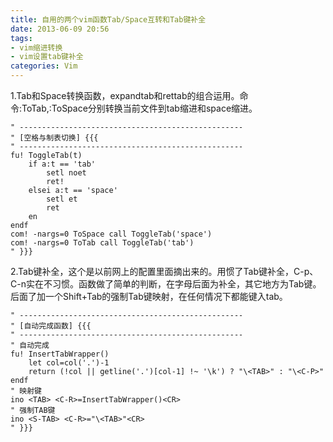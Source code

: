 ```yaml
---
title: 自用的两个vim函数Tab/Space互转和Tab键补全
date: 2013-06-09 20:56
tags:
- vim缩进转换
- vim设置tab键补全
categories: Vim
---
```


1.Tab和Space转换函数，expandtab和rettab的组合运用。命令:ToTab,:ToSpace分别转换当前文件到tab缩进和space缩进。

```vimL
" --------------------------------------------------
" [空格与制表切换] {{{
" --------------------------------------------------
fu! ToggleTab(t)
    if a:t == 'tab'
        setl noet
        ret!
    elsei a:t == 'space'
        setl et
        ret
    en
endf
com! -nargs=0 ToSpace call ToggleTab('space')
com! -nargs=0 ToTab call ToggleTab('tab')
" }}}
```

2.Tab键补全，这个是以前网上的配置里面摘出来的。用惯了Tab键补全，C-p、C-n实在不习惯。函数做了简单的判断，在字母后面为补全，其它地方为Tab键。后面了加一个Shift+Tab的强制Tab键映射，在任何情况下都能键入tab。

```vimL
" --------------------------------------------------
" [自动完成函数] {{{
" --------------------------------------------------
" 自动完成
fu! InsertTabWrapper()
    let col=col('.')-1
    return (!col || getline('.')[col-1] !~ '\k') ? "\<TAB>" : "\<C-P>"
endf
" 映射键
ino <TAB> <C-R>=InsertTabWrapper()<CR>
" 强制TAB键
ino <S-TAB> <C-R>="\<TAB>"<CR>
" }}}
```